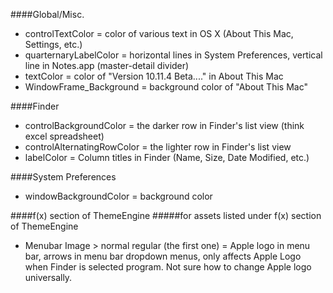 ####Global/Misc.

* controlTextColor = color of various text in OS X (About This Mac, Settings, etc.)  
* quarternaryLabelColor = horizontal lines in System Preferences, vertical line in Notes.app (master-detail divider)  
* textColor = color of "Version 10.11.4 Beta...." in About This Mac  
* WindowFrame_Background = background color of "About This Mac"  

####Finder

* controlBackgroundColor = the darker row in Finder's list view (think excel spreadsheet)  
* controlAlternatingRowColor = the lighter row in Finder's list view  
* labelColor = Column titles in Finder (Name, Size, Date Modified, etc.)  


####System Preferences

* windowBackgroundColor = background color  



####f(x) section of ThemeEngine
#####for assets listed under f(x) section of ThemeEngine  
  
  
* Menubar Image > normal regular (the first one) = Apple logo in menu bar, arrows in menu bar dropdown menus, only affects Apple Logo when Finder is selected program. Not sure how to change Apple logo universally.  
